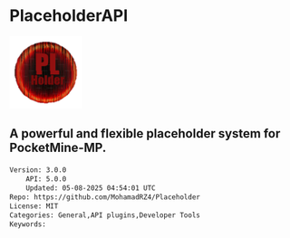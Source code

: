 # PlaceholderAPI
<img src="https://raw.githubusercontent.com/MohamadRZ4/Placeholder/8f904463f80aab6d74a2df800d202721f6f995dc/icon.png" width="128" height="128" />

## A powerful and flexible placeholder system for PocketMine-MP.
```properties
Version: 3.0.0
    API: 5.0.0
    Updated: 05-08-2025 04:54:01 UTC
Repo: https://github.com/MohamadRZ4/Placeholder
License: MIT
Categories: General,API plugins,Developer Tools
Keywords: 
```